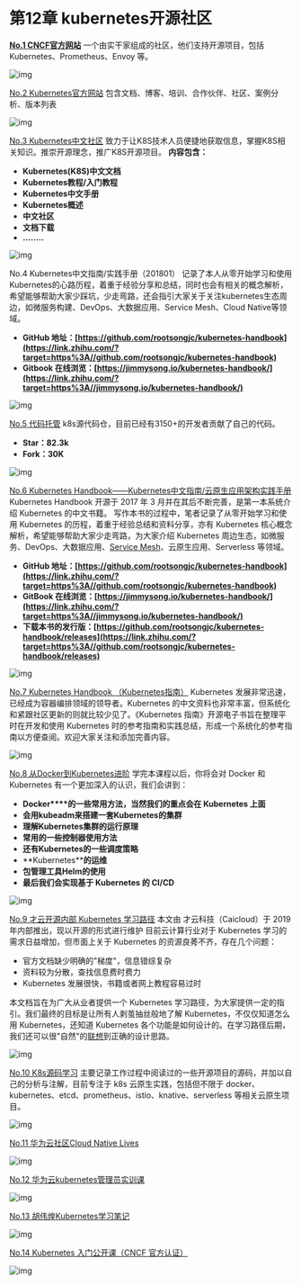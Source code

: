 # 第12章 kubernetes开源社区 

**[No.1 CNCF官方网站](https://link.zhihu.com/?target=https%3A//www.cncf.io/)**
一个由实干家组成的社区，他们支持开源项目，包括 Kubernetes、Prometheus、Envoy 等。

![img](https://pic1.zhimg.com/80/v2-08e21e7c58bfbb846f5dc3543aab8890_1440w.webp)


[No.2 Kubernetes官方网站](https://link.zhihu.com/?target=https%3A//kubernetes.io/)
包含文档、博客、培训、合作伙伴、社区、案例分析、版本列表

![img](https://pic2.zhimg.com/80/v2-35119cd4c8a130bb3a9a68f80136c3cd_1440w.webp)


[No.3 Kubernetes中文社区](https://link.zhihu.com/?target=http%3A//docs.kubernetes.org.cn/)
致力于让K8S技术人员便捷地获取信息，掌握K8S相关知识。推崇开源理念，推广K8S开源项目。
**内容包含：**

- **Kubernetes(K8S)中文文档**
- **Kubernetes教程/入门教程**
- **Kubernetes中文手册**
- **Kubernetes概述**
- **中文社区**
- **文档下载**
- **........**

![img](https://pic1.zhimg.com/80/v2-8d4e10d526ec5024346c914f8aec9708_1440w.webp)


No.4 Kubernetes中文指南/实践手册（201801）
记录了本人从零开始学习和使用Kubernetes的心路历程，着重于经验分享和总结，同时也会有相关的概念解析，希望能够帮助大家少踩坑，少走弯路，还会指引大家关于关注kubernetes生态周边，如微服务构建、DevOps、大数据应用、Service Mesh、Cloud Native等领域。

- **GitHub 地址：[https://github.com/rootsongjc/kubernetes-handbook](https://link.zhihu.com/?target=https%3A//github.com/rootsongjc/kubernetes-handbook)**
- **Gitbook 在线浏览：[https://jimmysong.io/kubernetes-handbook/](https://link.zhihu.com/?target=https%3A//jimmysong.io/kubernetes-handbook/)**

![img](https://pic2.zhimg.com/80/v2-cc39ba9442c9a9919513895e8ed96ddd_1440w.webp)


[No.5 代码托管](https://link.zhihu.com/?target=https%3A//github.com/kubernetes)
k8s源代码仓，目前已经有3150+的开发者贡献了自己的代码。

- **Star：82.3k**
- **Fork：30K**

![img](https://pic2.zhimg.com/80/v2-327feca5da2e4e6d9170be0b5aaaa05d_1440w.webp)


[No.6 Kubernetes Handbook——Kubernetes中文指南/云原生应用架构实践手册](https://link.zhihu.com/?target=https%3A//jimmysong.io/kubernetes-handbook/)
Kubernetes Handbook 开源于 2017 年 3 月并在其后不断完善，是第一本系统介绍 Kubernetes 的中文书籍。
写作本书的过程中，笔者记录了从零开始学习和使用 Kubernetes 的历程，着重于经验总结和资料分享，亦有 Kubernetes 核心概念解析，希望能够帮助大家少走弯路，为大家介绍 Kubernetes 周边生态，如微服务、DevOps、大数据应用、[Service Mesh](https://link.zhihu.com/?target=https%3A//jimmysong.io/blog/what-is-a-service-mesh/)、云原生应用、Serverless 等领域。

- **GitHub 地址：[https://github.com/rootsongjc/kubernetes-handbook](https://link.zhihu.com/?target=https%3A//github.com/rootsongjc/kubernetes-handbook)**
- **GitBook 在线浏览：[https://jimmysong.io/kubernetes-handbook/](https://link.zhihu.com/?target=https%3A//jimmysong.io/kubernetes-handbook/)**
- **下载本书的发行版：[https://github.com/rootsongjc/kubernetes-handbook/releases](https://link.zhihu.com/?target=https%3A//github.com/rootsongjc/kubernetes-handbook/releases)**

![img](https://pic1.zhimg.com/80/v2-06748b2da0ae306d416d015cb81e1cac_1440w.webp)


[No.7 Kubernetes Handbook （Kubernetes指南）](https://link.zhihu.com/?target=https%3A//kubernetes.feisky.xyz/)
Kubernetes 发展非常迅速，已经成为容器编排领域的领导者。Kubernetes 的中文资料也非常丰富，但系统化和紧跟社区更新的则就比较少见了。《Kubernetes 指南》开源电子书旨在整理平时在开发和使用 Kubernetes 时的参考指南和实践总结，形成一个系统化的参考指南以方便查阅。欢迎大家关注和添加完善内容。

![img](https://pic2.zhimg.com/80/v2-943c29bf08bc4b3035bce59dff3f27dd_1440w.webp)


[No.8 从Docker到Kubernetes进阶](https://link.zhihu.com/?target=https%3A//www.qikqiak.com/k8s-book/)
学完本课程以后，你将会对 Docker 和 Kubernetes 有一个更加深入的认识，我们会讲到：

- **Docker****的一些常用方法，当然我们的重点会在 Kubernetes 上面**
- **会用****kubeadm****来搭建一套****Kubernetes****的集群**
- **理解****Kubernetes****集群的运行原理**
- **常用的一些控制器使用方法**
- **还有****Kubernetes****的一些调度策略**
- **Kubernetes\****的运维**
- **包管理工具****Helm****的使用**
- **最后我们会实现基于 Kubernetes 的 CI/CD**

![img](https://pic2.zhimg.com/80/v2-afa147b1027380714f1150b568443a99_1440w.webp)


[No.9 才云开源内部 Kubernetes 学习路径](https://link.zhihu.com/?target=https%3A//github.com/caicloud/kube-ladder%23%E7%9B%AE%E6%A0%87-5)
本文由 才云科技（Caicloud）于 2019 年内部推出，现以开源的形式进行维护
目前云计算行业对于 Kubernetes 学习的需求日益增加，但市面上关于 Kubernetes 的资源良莠不齐，存在几个问题：

- 官方文档缺少明确的"梯度"，信息错综复杂
- 资料较为分散，查找信息费时费力
- Kubernetes 发展很快，书籍或者网上教程容易过时

本文档旨在为广大从业者提供一个 Kubernetes 学习路径，为大家提供一定的指引。我们最终的目标是让所有人剥茧抽丝般地了解 Kubernetes，不仅仅知道怎么用 Kubernetes，还知道 Kubernetes 各个功能是如何设计的。在学习路径后期，我们还可以很"自然"的[联想](https://zhuanlan.zhihu.com/jump/super-jump/word?word=联想)到正确的设计思路。

![img](https://pic4.zhimg.com/80/v2-6a66229537194275e21ea20200260c07_1440w.webp)


[No.10 K8s源码学习](https://link.zhihu.com/?target=https%3A//blog.tianfeiyu.com/source-code-reading-notes/)
主要记录工作过程中阅读过的一些开源项目的源码，并加以自己的分析与注解，目前专注于 k8s 云原生实践，包括但不限于 docker、kubernetes、etcd、prometheus、istio、knative、serverless 等相关云原生项目。

![img](https://pic2.zhimg.com/80/v2-dfc1e988cccc2d82ff504493004234d5_1440w.webp)


[No.11 华为云社区Cloud Native Lives](https://link.zhihu.com/?target=https%3A//bbs.huaweicloud.com/forum/thread-9573-1-1.html)

![img](https://pic2.zhimg.com/80/v2-3678f2e7f3c7d157f52d55116cd6ab6d_1440w.webp)


[No.12 华为云kubernetes管理员实训课](https://link.zhihu.com/?target=https%3A//bbs.huaweicloud.com/forum/thread-11064-1-1.html)

![img](https://pic1.zhimg.com/80/v2-a9d8e0941e56fdcc914b8b8e1c8c5b8c_1440w.webp)


[No.13 胡伟煌Kubernetes学习笔记](https://link.zhihu.com/?target=https%3A//www.bookstack.cn/read/huweihuang-kubernetes-notes/README.md)

![img](https://pic3.zhimg.com/80/v2-2b9ce90cea3e0985b62601373be6fba6_1440w.webp)


[No.14 Kubernetes 入门公开课（CNCF 官方认证）](https://link.zhihu.com/?target=https%3A//www.bilibili.com/video/BV1Et411j7R2)

![img](https://pic4.zhimg.com/80/v2-7bb0b6604ac70b1564602f469417f4af_1440w.webp)

